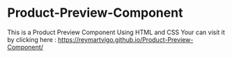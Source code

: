 # Product-Preview-Component

This is a Product Preview Component  Using HTML and CSS 
Your can visit it by clicking here : https://reymartvigo.github.io/Product-Preview-Component/
